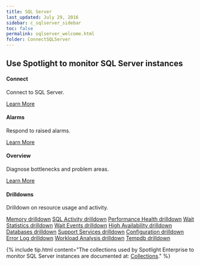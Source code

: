 ```yaml
---
title: SQL Server
last_updated: July 29, 2016
sidebar: c_sqlserver_sidebar
toc: false
permalink: sqlserver_welcome.html
folder: ConnectSQLServer
---
```

<div class="row">
        <h2 class="page-header">Use Spotlight to monitor SQL Server instances</h2>
        <div class="col-md-3 col-sm-6">
            <div class="panel panel-default text-center">
                <div class="panel-body">
                    <h4>Connect</h4>
                    <p>Connect to SQL Server.</p>
                    <a href="sqlserver_connect_details.html" class="btn btn-primary">Learn More</a>
                </div>
            </div>
        </div>
        <div class="col-md-3 col-sm-6">
            <div class="panel panel-default text-center">
                <div class="panel-body">
                    <h4>Alarms</h4>
                    <p>Respond to raised alarms.</p>
                    <a href="sqlserver_alarms.html" class="btn btn-primary">Learn More</a>
                </div>
            </div>
        </div>
        <div class="col-md-3 col-sm-6">
            <div class="panel panel-default text-center">
                <div class="panel-body">
                    <h4>Overview</h4>
                    <p>Diagnose bottlenecks and problem areas.</p>
                    <a href="sqlserver_drilldown_overview.html" class="btn btn-primary">Learn More</a>
                </div>
            </div>
        </div>
        <div class="col-md-3 col-sm-6">
            <div class="panel panel-default text-center">
                <div class="panel-body">
                    <h4>Drilldowns</h4>
                    <p>Drilldown on resource usage and activity.</p>
                     <a href="sqlserver_drilldown_memory.html" class="btn btn-primary">Memory drilldown</a>
                    <a href="sqlserver_drilldown_sqlactivity.html" class="btn btn-primary">SQL Activity drilldown</a>
                    <a href="sqlserver_drilldown_performancehealth.html" class="btn btn-primary">Performance Health drilldown</a>
                    <a href="sqlserver_drilldown_waitstatistics.html" class="btn btn-primary">Wait Statistics drilldown</a>
                    <a href="sqlserver_drilldown_waitevents.html" class="btn btn-primary">Wait Events drilldown</a>
                    <a href="sqlserver_drilldown_highavailability.html" class="btn btn-primary">High Availability drilldown</a>
                     <a href="sqlserver_drilldown_databases.html" class="btn btn-primary">Databases drilldown</a>
                    <a href="sqlserver_drilldown_supportservices.html" class="btn btn-primary">Support Services drilldown</a>
                    <a href="sqlserver_drilldown_configuration.html" class="btn btn-primary">Configuration drilldown</a>
                    <a href="sqlserver_drilldown_errorlog.html" class="btn btn-primary">Error Log drilldown</a>
                     <a href="sqlserver_drilldown_workloadanalysis.html" class="btn btn-primary">Workload Analysis drilldown</a>
                    <a href="sqlserver_drilldown_tempdb.html" class="btn btn-primary">Tempdb drilldown</a>
                </div>
            </div>
        </div>
    </div>




{% include tip.html content="The collections used by Spotlight Enterprise to monitor SQL Server instances are documented at: [Collections](sqlserver_collections.html)." %}
